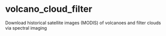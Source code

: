 # volcano_cloud_filter
Download historical satellite images (MODIS) of volcanoes and filter clouds via spectral imaging
